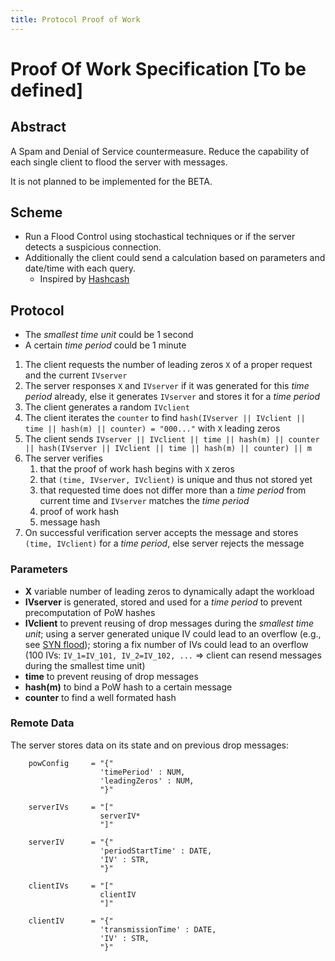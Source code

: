 ```yaml
---
title: Protocol Proof of Work
---
```

# Proof Of Work Specification **[To be defined]**

## Abstract

A Spam and Denial of Service countermeasure. Reduce the capability of each single client to flood the server with messages.

It is not planned to be implemented for the BETA.

## Scheme

* Run a Flood Control using stochastical techniques or if the server detects a suspicious connection.
* Additionally the client could send a calculation based on parameters and date/time with each query.
    * Inspired by [Hashcash](https://en.wikipedia.org/wiki/Hashcash)

##  Protocol

- The *smallest time unit* could be 1 second
- A certain *time period* could be 1 minute

1. The client requests the number of leading zeros `X` of a proper request and the current `IVserver`
1. The server responses `X` and `IVserver` if it was generated for this *time period* already, else it generates `IVserver` and stores it for a *time period*
1. The client generates a random `IVclient`
1. The client iterates the `counter` to find `hash(IVserver || IVclient || time || hash(m) || counter) = "000..."` with `X` leading zeros
1. The client sends `IVserver || IVclient || time || hash(m) || counter || hash(IVserver || IVclient || time || hash(m) || counter) || m`
1. The server verifies
    1. that the proof of work hash begins with `X` zeros
    1. that `(time, IVserver, IVclient)` is unique and thus not stored yet
    1. that requested time does not differ more than a *time period* from current time and `IVserver` matches the *time period*
    1. proof of work hash
    1. message hash
1. On successful verification server accepts the message and stores `(time, IVclient)` for a *time period*, else server rejects the message

### Parameters

* **X** variable number of leading zeros to dynamically adapt the workload
* **IVserver** is generated, stored and used for a *time period* to prevent precomputation of PoW hashes
* **IVclient** to prevent reusing of drop messages during the *smallest time unit*;
  using a server generated unique IV could lead to an overflow (e.g., see [SYN flood](https://en.wikipedia.org/wiki/SYN_flood));
  storing a fix number of IVs could lead to an overflow (100 IVs: `IV_1=IV_101, IV_2=IV_102, ...` => client can resend messages during the smallest time unit)
* **time** to prevent reusing of drop messages
* **hash(m)** to bind a PoW hash to a certain message
* **counter** to find a well formated hash

### Remote Data

The server stores data on its state and on previous drop messages:

        powConfig     = "{"
                        'timePeriod' : NUM,
                        'leadingZeros' : NUM,
                        "}"

        serverIVs     = "["
                        serverIV*
                        "]"

        serverIV      = "{"
                        'periodStartTime' : DATE,
                        'IV' : STR,
                        "}"

        clientIVs     = "["
                        clientIV
                        "]"

        clientIV      = "{"
                        'transmissionTime' : DATE,
                        'IV' : STR,
                        "}"